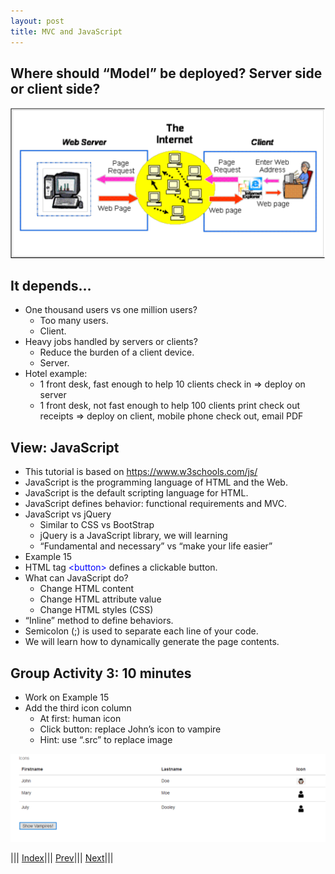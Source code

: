 ```yaml
---
layout: post
title: MVC and JavaScript
---
```


## Where should “Model” be deployed? Server side or client side?
![](MVC3.png)

## It depends…

* One thousand users vs one million users?
  * Too many users.
  * Client.
* Heavy jobs handled by servers or clients?
  * Reduce the burden of a client device.
  * Server.
* Hotel example:
  * 1 front desk, fast enough to help 10 clients check in => deploy on server
  * 1 front desk, not fast enough to help 100 clients print check out receipts => deploy on client, mobile phone check out, email PDF 

## View: JavaScript
* This tutorial is based on https://www.w3schools.com/js/
* JavaScript is the programming language of HTML and the Web.
* JavaScript is the default scripting language for HTML.
* JavaScript defines behavior: functional requirements and MVC.
* JavaScript vs jQuery
  * Similar to CSS vs BootStrap
  * jQuery is a JavaScript library, we will learning
  * “Fundamental and necessary” vs “make your life easier”
* Example 15
* HTML tag <font color=blue>&lt;button&gt;</font> defines a clickable button.
* What can JavaScript do?
  * Change HTML content
  * Change HTML attribute value
  * Change HTML styles (CSS) 
* “Inline” method to define behaviors.
* Semicolon (;) is used to separate each line of your code.
* We will learn how to dynamically generate the page contents.

## Group Activity 3: 10 minutes
* Work on Example 15
* Add the third icon column
  * At first: human icon
  * Click button: replace John’s icon to vampire
  * Hint: use “.src” to replace image

![](ga3.png)

||| [Index](../../)||| [Prev](../)||| [Next](../file3/)|||






















